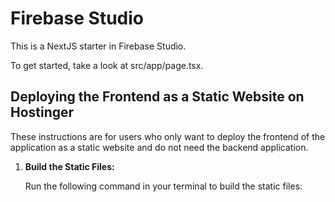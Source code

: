 # Firebase Studio

This is a NextJS starter in Firebase Studio.

To get started, take a look at src/app/page.tsx.

## Deploying the Frontend as a Static Website on Hostinger

These instructions are for users who only want to deploy the frontend of the application as a static website and do not need the backend application.

1.  **Build the Static Files:**

    Run the following command in your terminal to build the static files:

    
